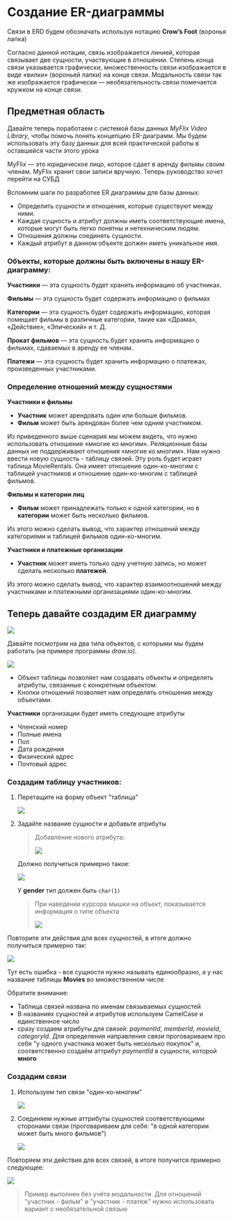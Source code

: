 # Создание ER-диаграммы

Связи в ERD будем обозначать используя нотацию **Crow’s Foot** (воронья лапка)

Согласно данной нотации, связь изображается линией, которая связывает две сущности, участвующие в отношении. Степень конца связи указывается графически, множественность связи изображается в виде «вилки» (вороньей лапки) на конце связи. Модальность связи так же изображается графически — необязательность связи помечается кружком на конце связи. 

## Предметная область

Давайте теперь поработаем с системой базы данных *MyFlix Video Library*, чтобы помочь понять концепцию ER-диаграмм. Мы будем использовать эту базу данных для всей практической работы в оставшейся части этого урока

MyFlix — это юридическое лицо, которое сдает в аренду фильмы своим членам. MyFlix хранит свои записи вручную. Теперь руководство хочет перейти на СУБД

Вспомним шаги по разработке ER диаграммы для базы данных:

* Определить сущности и отношения, которые существуют между ними.
* Каждая сущность и атрибут должны иметь соответствующие имена, которые могут быть легко понятны и нетехническим людям.
* Отношения должны соединять сущности.
* Каждый атрибут в данном объекте должен иметь уникальное имя.

### Объекты, которые должны быть включены в нашу ER-диаграмму:

**Участники** — эта сущность будет хранить информацию об участниках.

**Фильмы** — эта сущность будет содержать информацию о фильмах

**Категории** — эта сущность будет содержать информацию, которая помещает фильмы в различные категории, такие как «Драма», «Действие», «Эпический» и т. Д.

**Прокат фильмов** — эта сущность будет хранить информацию о фильмах, сдаваемых в аренду ее членам.

**Платежи** — эта сущность будет хранить информацию о платежах, произведенных участниками.

### Определение отношений между сущностями

**Участники и фильмы**

* **Участник** может арендовать один или больше фильмов.
* **Фильм** может быть арендован более чем одним участником.

Из приведенного выше сценария мы можем видеть, что нужно использовать отношение «многие ко многим». Реляционные базы данных не поддерживают отношения «многие ко многим». Нам нужно ввести новую сущность - таблицу связей. Эту роль будет играет таблица MovieRentals. Она имеет отношение один-ко-многим с таблицей участников и отношение один-ко-многим с таблицей фильмов.

**Фильмы и категории лиц**

* **Фильм** может принадлежать только к одной категории, но в **категории** может быть несколько фильмов.

Из этого можно сделать вывод, что характер отношений между категориями и таблицей фильмов один-ко-многим.

**Участники и платежные организации**

* **Участник** может иметь только одну учетную запись, но может сделать несколько **платежей**.

Из этого можно сделать вывод, что характер взаимоотношений между участниками и платежными организациями один-ко-многим.

## Теперь давайте создадим ER диаграмму

![](../img/erd_001.png)

Давайте посмотрим на два типа объектов, с которыми мы будем работать (на примере программы *draw.io*).

![](../img/erd_002.png)

* Объект таблицы позволяет нам создавать объекты и определять атрибуты, связанные с конкретным объектом.
* Кнопки отношений позволяет нам определять отношения между объектами.

**Участники** организации будет иметь следующие атрибуты

* Членский номер
* Полные имена
* Пол
* Дата рождения
* Физический адрес
* Почтовый адрес

### Создадим таблицу участников:

1. Перетащите на форму объект "таблица"

    ![](../img/erd_003.png)

1. Задайте название сущности и добавьте атрибуты

    >Добавление нового атрибута:
    >
    >![](../img/erd_004.png)

    Должно получиться примерно такое:

    ![](../img/erd_005.png)

    У **gender** тип должен быть `char(1)` 

    >При наведении курсора мышки на объект, показывается информация о типе объекта
    >
    >![](../img/erd_006.png)

Повторите эти действия для всех сущностей, в итоге должно получиться примерно так:

![](../img/erd_007.png)

Тут есть ошибка - все сущности нужно называть единообразно, а у нас название таблицы **Movies** во множественном числе

Обратите внимание:

* Таблица связей названа по именам связываемых сущностей
* В названиях сущностей и атрибутов используем CamelCase и единственное число
* сразу создаем атрибуты для связей: *paymentId*, *memberId*, *movieId*, *categoryId*. Для определения направления связи проговариваем про себя "у одного участника может быть несколько покупок" и, соответственно создаём аттрибут *paymentId* в сущности, которой **много**

### Создадим связи

1. Используем тип связи "один-ко-многим"

    ![](../img/erd_008.png)

1. Соединяем нужные аттрибуты сущностей соответствующими сторонами связи (проговариваем для себя: "в одной категории может быть много фильмов")

    ![](../img/erd_009.png)

Повторяем эти действия для всех связей, в итоге получится примерно следующее:    

![](../img/erd_010.png)

>Пример выполнен без учёта модальности. Для отношений "участник - фильм" и "участник - платеж" нужно использовать вариант с необязательной связью